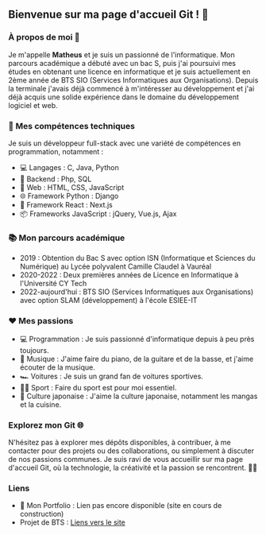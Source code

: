 ## Bienvenue sur ma page d'accueil Git ! 👋

### À propos de moi 🚀

Je m'appelle **Matheus** et je suis un passionné de l'informatique. Mon parcours académique a débuté avec 
un bac S, puis j'ai poursuivi mes études en obtenant une licence en informatique et je suis actuellement en 2ème année 
de BTS SIO (Services Informatiques aux Organisations). Depuis la terminale j'avais déjà commencé à m'intéresser au 
développement et j'ai déjà acquis une solide expérience dans le domaine du développement logiciel et web.

### 🔧 Mes compétences techniques

Je suis un développeur full-stack avec une variété de compétences en programmation, notamment :

- 💻 Langages : C, Java, Python
- 💾 Backend : Php, SQL
- 👾 Web : HTML, CSS, JavaScript
- 🌐 Framework Python : Django
- 🚀 Framework React : Next.js
- 📦 Frameworks JavaScript : jQuery, Vue.js, Ajax

### 📚 Mon parcours académique

- 2019 : Obtention du Bac S avec option ISN (Informatique et Sciences du Numérique) au Lycée polyvalent Camille 
Claudel à Vauréal
- 2020-2022 : Deux premières années de Licence en Informatique à l'Université CY Tech
- 2022-aujourd'hui : BTS SIO (Services Informatiques aux Organisations) avec option SLAM (développement) à l'école ESIEE-IT

### ❤ Mes passions

- 💻 Programmation : Je suis passionné d'informatique depuis à peu près toujours.
- 🎵 Musique : J'aime faire du piano, de la guitare et de la basse, et j'aime écouter de la musique.
- 🏎️ Voitures : Je suis un grand fan de voitures sportives.
- 🏋️‍♀️ Sport : Faire du sport est pour moi essentiel.
- 👹 Culture japonaise : J'aime la culture japonaise, notamment les mangas et la cuisine.

### Explorez mon Git 🌐

N'hésitez pas à explorer mes dépôts disponibles, à contribuer, à me contacter pour des projets ou des collaborations, ou simplement 
à discuter de nos passions communes. Je suis ravi de vous accueillir sur ma page d'accueil Git, où la technologie, la 
créativité et la passion se rencontrent. 🚀🌟

### Liens

- 📄 Mon Portfolio : Lien pas encore disponible (site en cours de construction)
- Projet de BTS : [Liens vers le site](https://gamingexplorer.fr)
